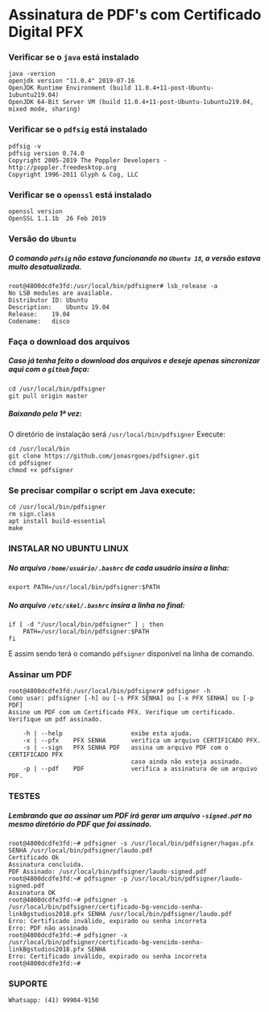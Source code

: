 # Assinatura de PDF's com Certificado Digital PFX

### Verificar se o `java` está instalado

```
java -version
openjdk version "11.0.4" 2019-07-16
OpenJDK Runtime Environment (build 11.0.4+11-post-Ubuntu-1ubuntu219.04)
OpenJDK 64-Bit Server VM (build 11.0.4+11-post-Ubuntu-1ubuntu219.04, mixed mode, sharing)
```

### Verificar se o `pdfsig` está instalado

```
pdfsig -v
pdfsig version 0.74.0
Copyright 2005-2019 The Poppler Developers - http://poppler.freedesktop.org
Copyright 1996-2011 Glyph & Cog, LLC
```

### Verificar se o `openssl` está instalado

```
openssl version
OpenSSL 1.1.1b  26 Feb 2019
```

### Versão do `Ubuntu`

##### O comando `pdfsig` não estava funcionando no `Ubuntu 18`, a versão estava muito desatualizada.

```
root@4800dcdfe3fd:/usr/local/bin/pdfsigner# lsb_release -a
No LSB modules are available.
Distributor ID:	Ubuntu
Description:	Ubuntu 19.04
Release:	19.04
Codename:	disco
```
 
### Faça o download dos arquivos

##### Caso já tenha feito o download dos arquivos e deseje apenas sincronizar aqui com o `gitbub` faça:

```
cd /usr/local/bin/pdfsigner
git pull origin master
```

##### Baixando pela 1ª vez:
O diretório de instalação será `/usr/local/bin/pdfsigner`
Execute:

```
cd /usr/local/bin
git clone https://github.com/jonasrgoes/pdfsigner.git
cd pdfsigner
chmod +x pdfsigner
```
 
### Se precisar compilar o script em Java execute:

```
cd /usr/local/bin/pdfsigner
rm sign.class
apt install build-essential
make
```

### INSTALAR NO UBUNTU LINUX

##### No arquivo `/home/usuário/.bashrc` de cada usuário insira a linha:

```
export PATH=/usr/local/bin/pdfsigner:$PATH
```

##### No arquivo `/etc/skel/.bashrc` insira a linha no final:

```
if [ -d "/usr/local/bin/pdfsigner" ] ; then
    PATH=/usr/local/bin/pdfsigner:$PATH
fi
```

E assim sendo terá o comando `pdfsigner` disponível na linha de comando.

### Assinar um PDF

```
root@4800dcdfe3fd:/usr/local/bin/pdfsigner# pdfsigner -h
Como usar: pdfsigner [-h] ou [-s PFX SENHA] ou [-x PFX SENHA] ou [-p PDF]
Assine um PDF com um Certificado PFX. Verifique um certificado. Verifique um pdf assinado.

    -h | --help                   exibe esta ajuda.
    -x | --pfx    PFX SENHA       verifica um arquivo CERTIFICADO PFX.
    -s | --sign   PFX SENHA PDF   assina um arquivo PDF com o CERTIFICADO PFX
                                  caso ainda não esteja assinado.
    -p | --pdf    PDF             verifica a assinatura de um arquivo PDF.
```

### TESTES

##### Lembrando que ao assinar um PDF irá gerar um arquivo `-signed.pdf` no mesmo diretório do PDF que foi assinado.

```
root@4800dcdfe3fd:~# pdfsigner -s /usr/local/bin/pdfsigner/hagas.pfx SENHA /usr/local/bin/pdfsigner/laudo.pdf 
Certificado Ok
Assinatura concluida.
PDF Assinado: /usr/local/bin/pdfsigner/laudo-signed.pdf
root@4800dcdfe3fd:~# pdfsigner -p /usr/local/bin/pdfsigner/laudo-signed.pdf
Assinatura OK
root@4800dcdfe3fd:~# pdfsigner -s /usr/local/bin/pdfsigner/certificado-bg-vencido-senha-linkBgstudios2018.pfx SENHA /usr/local/bin/pdfsigner/laudo.pdf 
Erro: Certificado inválido, expirado ou senha incorreta
Erro: PDF não assinado
root@4800dcdfe3fd:~# pdfsigner -x /usr/local/bin/pdfsigner/certificado-bg-vencido-senha-linkBgstudios2018.pfx SENHA
Erro: Certificado inválido, expirado ou senha incorreta
root@4800dcdfe3fd:~# 
```

### SUPORTE

`Whatsapp: (41) 99904-9150`

